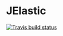 # JElastic

[![Travis build status](https://travis-ci.org/koushikr/jelastic.svg?branch=master)](https://travis-ci.org/koushikr/jelastic)